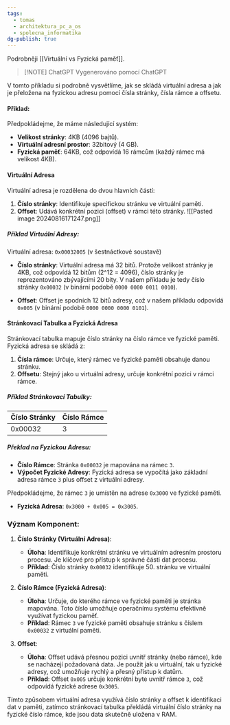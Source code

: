 ```yaml
---
tags:
  - tomas
  - architektura_pc_a_os
  - spolecna_informatika
dg-publish: true
---
```

Podrobněji [[Virtuální vs Fyzická paměť]].

> [!NOTE] ChatGPT
> Vygenerováno pomocí ChatGPT

V tomto příkladu si podrobně vysvětlíme, jak se skládá virtuální adresa a jak je přeložena na fyzickou adresu pomocí čísla stránky, čísla rámce a offsetu.
#### **Příklad:**

Předpokládejme, že máme následující systém:
- **Velikost stránky**: 4KB (4096 bajtů).
- **Virtuální adresní prostor**: 32bitový (4 GB).
- **Fyzická paměť**: 64KB, což odpovídá 16 rámcům (každý rámec má velikost 4KB).

#### **Virtuální Adresa**

Virtuální adresa je rozdělena do dvou hlavních částí:
1. **Číslo stránky**: Identifikuje specifickou stránku ve virtuální paměti.
2. **Offset**: Udává konkrétní pozici (offset) v rámci této stránky.
![[Pasted image 20240816171247.png]]

##### **Příklad Virtuální Adresy:**
Virtuální adresa: `0x00032005` (v šestnáctkové soustavě)

- **Číslo stránky**: Virtuální adresa má 32 bitů. Protože velikost stránky je 4KB, což odpovídá 12 bitům (2^12 = 4096), číslo stránky je reprezentováno zbývajícími 20 bity. V našem příkladu je tedy číslo stránky `0x00032` (v binární podobě `0000 0000 0011 0010`).
  
- **Offset**: Offset je spodních 12 bitů adresy, což v našem příkladu odpovídá `0x005` (v binární podobě `0000 0000 0000 0101`).

#### **Stránkovací Tabulka a Fyzická Adresa**

Stránkovací tabulka mapuje číslo stránky na číslo rámce ve fyzické paměti. Fyzická adresa se skládá z:
1. **Čísla rámce**: Určuje, který rámec ve fyzické paměti obsahuje danou stránku.
2. **Offsetu**: Stejný jako u virtuální adresy, určuje konkrétní pozici v rámci rámce.

##### **Příklad Stránkovací Tabulky:**

| Číslo Stránky | Číslo Rámce |
|---------------|-------------|
| 0x00032       | 3           |

##### **Překlad na Fyzickou Adresu:**

- **Číslo Rámce**: Stránka `0x00032` je mapována na rámec `3`.
- **Výpočet Fyzické Adresy**: Fyzická adresa se vypočítá jako základní adresa rámce `3` plus offset z virtuální adresy.

Předpokládejme, že rámec `3` je umístěn na adrese `0x3000` ve fyzické paměti.

- **Fyzická Adresa**: `0x3000 + 0x005 = 0x3005`.

### **Význam Komponent:**

1. **Číslo Stránky (Virtuální Adresa)**:
   - **Úloha**: Identifikuje konkrétní stránku ve virtuálním adresním prostoru procesu. Je klíčové pro přístup k správné části dat procesu.
   - **Příklad**: Číslo stránky `0x00032` identifikuje 50. stránku ve virtuální paměti.

2. **Číslo Rámce (Fyzická Adresa)**:
   - **Úloha**: Určuje, do kterého rámce ve fyzické paměti je stránka mapována. Toto číslo umožňuje operačnímu systému efektivně využívat fyzickou paměť.
   - **Příklad**: Rámec `3` ve fyzické paměti obsahuje stránku s číslem `0x00032` z virtuální paměti.

3. **Offset**:
   - **Úloha**: Offset udává přesnou pozici uvnitř stránky (nebo rámce), kde se nacházejí požadovaná data. Je použit jak u virtuální, tak u fyzické adresy, což umožňuje rychlý a přesný přístup k datům.
   - **Příklad**: Offset `0x005` určuje konkrétní byte uvnitř rámce `3`, což odpovídá fyzické adrese `0x3005`.

Tímto způsobem virtuální adresa využívá číslo stránky a offset k identifikaci dat v paměti, zatímco stránkovací tabulka překládá virtuální číslo stránky na fyzické číslo rámce, kde jsou data skutečně uložena v RAM.